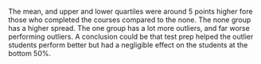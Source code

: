 The mean, and upper and lower quartiles were around 5 points higher fore those who completed the courses compared to the none. The none group has a higher spread. The one group has a lot more outliers, and far worse performing outliers.
A conclusion could be that test prep helped the outlier students perform better but had a negligible effect on the students at the bottom 50%.